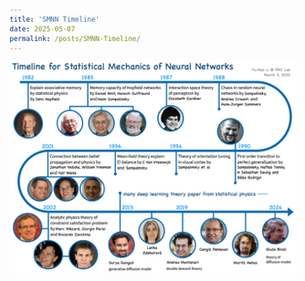 ```yaml
---
title: 'SMNN Timeline'
date: 2025-05-07
permalink: /posts/SMNN-Timeline/
---
```


![](images/posts/SMNN-Timeline.png)

